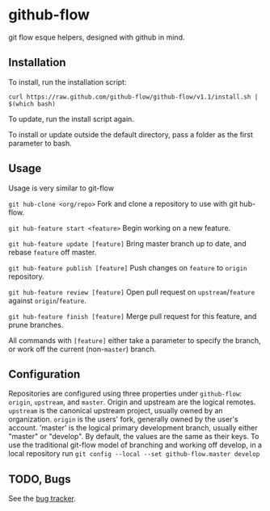 github-flow
===========

git flow esque helpers, designed with github in mind.

Installation
------------

To install, run the installation script:

```
curl https://raw.github.com/github-flow/github-flow/v1.1/install.sh | $(which bash)
```

To update, run the install script again.

To install or update outside the default directory, pass a folder as the first parameter to bash.

Usage
-----

Usage is very similar to git-flow

`git hub-clone <org/repo>` Fork and clone a repository to use with git hub-flow.

`git hub-feature start <feature>` Begin working on a new feature.

`git hub-feature update [feature]` Bring master branch up to date, and rebase `feature` off master.

`git hub-feature publish [feature]` Push changes on `feature` to `origin` repository.

`git hub-feature review [feature]` Open pull request on `upstream`/`feature` against `origin`/`feature`.

`git hub-feature finish [feature]` Merge pull request for this feature, and prune branches.

All commands with `[feature]` either take a parameter to specify the branch, or work off the current (non-`master`) branch.


Configuration
-------------

Repositories are configured using three properties under `github-flow`: `origin`, `upstream`, and `master`. Origin and upstream are the logical remotes. `upstream` is the canonical upstream project, usually owned by an organization. `origin` is the users' fork, generally owned by the user's account. 'master' is the logical primary development branch, usually either "master" or "develop". By default, the values are the same as their keys. To use the traditional git-flow model of branching and working off develop, in a local repository run `git config --local --set github-flow.master develop`

TODO, Bugs
----------

See the [bug tracker](https://github.com/github-flow/github-flow/issues).
